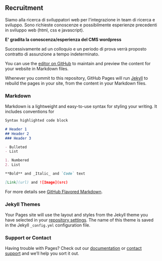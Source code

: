 ## Recruitment

Siamo alla ricerca di sviluppatori web per l'integrazione in team di ricerca e sviluppo.
Sono richieste conoscenze e possibilmente esperienze precedenti in sviluppo web (html, css e javascript).

**E' gradita la conoscenza/esperienza del CMS wordpress**

Successivamente ad un colloquio e un periodo di prova verrà proposto contratto di assunzione a tempo indeterminato.

You can use the [editor on GitHub](https://github.com/hicTech/recruitment/edit/master/index.md) to maintain and preview the content for your website in Markdown files.

Whenever you commit to this repository, GitHub Pages will run [Jekyll](https://jekyllrb.com/) to rebuild the pages in your site, from the content in your Markdown files.

### Markdown

Markdown is a lightweight and easy-to-use syntax for styling your writing. It includes conventions for

```markdown
Syntax highlighted code block

# Header 1
## Header 2
### Header 3

- Bulleted
- List

1. Numbered
2. List

**Bold** and _Italic_ and `Code` text

[Link](url) and ![Image](src)
```

For more details see [GitHub Flavored Markdown](https://guides.github.com/features/mastering-markdown/).

### Jekyll Themes

Your Pages site will use the layout and styles from the Jekyll theme you have selected in your [repository settings](https://github.com/hicTech/recruitment/settings). The name of this theme is saved in the Jekyll `_config.yml` configuration file.

### Support or Contact

Having trouble with Pages? Check out our [documentation](https://help.github.com/categories/github-pages-basics/) or [contact support](https://github.com/contact) and we’ll help you sort it out.
